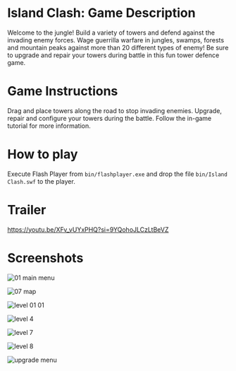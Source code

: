 # Island Clash: Game Description

Welcome to the jungle! Build a variety of towers and defend against the invading enemy forces. Wage guerrilla warfare in jungles, swamps, forests and mountain peaks against more than 20 different types of enemy! Be sure to upgrade and repair your towers during battle in this fun tower defence game.

# Game Instructions

Drag and place towers along the road to stop invading enemies. Upgrade, repair and configure your towers during the battle. Follow the in-game tutorial for more information.

# How to play

Execute Flash Player from `bin/flashplayer.exe` and drop the file `bin/Island Clash.swf` to the player.

# Trailer

https://youtu.be/XFv_vUYxPHQ?si=9YQohoJLCzLtBeVZ

# Screenshots

![01 main menu](https://github.com/cont-kolomeets/island-clash/assets/5318527/92940400-4dc0-4b31-891b-ac26c70f582d)

![07 map](https://github.com/cont-kolomeets/island-clash/assets/5318527/7d1ccb0f-6468-44c9-9538-a4a19e23682d)

![level 01 01](https://github.com/cont-kolomeets/island-clash/assets/5318527/45304d46-a46e-40a0-8a0c-27c111ac1fa6)


![level 4](https://github.com/cont-kolomeets/island-clash/assets/5318527/48100838-9bd5-4dc6-829d-ffd95f018ac2)

![level 7](https://github.com/cont-kolomeets/island-clash/assets/5318527/e74ea1e7-c6a5-46e6-b452-cbfe55e11a66)

![level 8](https://github.com/cont-kolomeets/island-clash/assets/5318527/a57a5ca7-572d-4e1b-8ef7-0249a6aed252)

![upgrade menu](https://github.com/cont-kolomeets/island-clash/assets/5318527/5bd1798c-157a-433c-ac01-d57ed73930ee)

